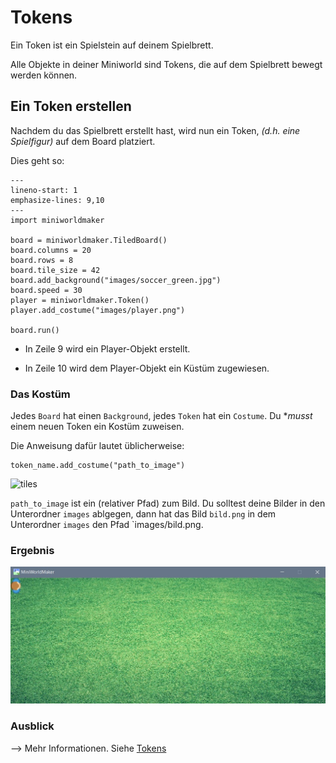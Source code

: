 Tokens
=======

Ein Token ist ein Spielstein auf deinem Spielbrett. 

Alle Objekte in deiner Miniworld sind Tokens, die auf dem Spielbrett bewegt werden können.

## Ein Token erstellen

Nachdem du das Spielbrett erstellt hast, wird nun ein Token, *(d.h. eine Spielfigur)* auf dem Board platziert.

Dies geht so:

```{code-block} python
---
lineno-start: 1
emphasize-lines: 9,10
---
import miniworldmaker

board = miniworldmaker.TiledBoard()
board.columns = 20
board.rows = 8
board.tile_size = 42
board.add_background("images/soccer_green.jpg")
board.speed = 30
player = miniworldmaker.Token()
player.add_costume("images/player.png")

board.run()
```

  * In Zeile 9 wird ein Player-Objekt erstellt.
  
  * In Zeile 10 wird dem Player-Objekt ein Küstüm zugewiesen. 

### Das Kostüm

Jedes `Board` hat einen `Background`, jedes `Token` hat ein `Costume`. Du **musst* einem neuen Token ein Kostüm zuweisen. 

Die Anweisung dafür lautet üblicherweise:
```
token_name.add_costume("path_to_image")
```

![tiles](../_images/add_costume.jpg)

`path_to_image` ist ein (relativer Pfad) zum Bild. Du solltest deine Bilder in den Unterordner `images` ablgegen, dann hat das Bild `bild.png` in dem Unterordner `images` den Pfad `images/bild.png.

### Ergebnis

![tiles](../_images/token.jpg)

### Ausblick

--> Mehr Informationen. Siehe [Tokens](../key_concepts/tokens.md)
